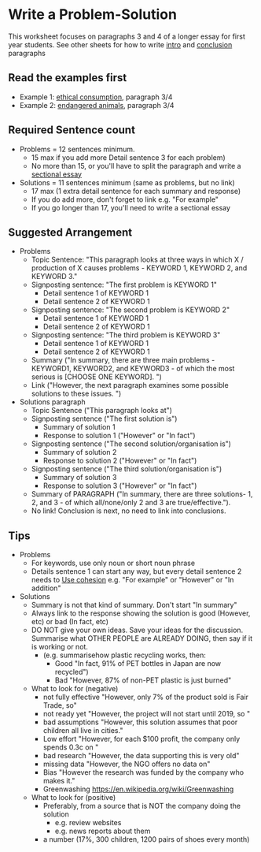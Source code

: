 # Write a Problem-Solution

This worksheet focuses on paragraphs 3 and 4 of a longer essay for first year students. See other sheets for how to write [intro](Arrangement-WriteAnIntroductionParagraph) and [conclusion](Arrangement-WriteAConclusionParagraph) paragraphs

## Read the examples first 

* Example 1: [ethical consumption](Examples-EthicalConsumptionEssay), paragraph 3/4
* Example 2: [endangered animals](Examples-EndangeredAnimalsEssay), paragraph 3/4

## Required Sentence count 
* Problems = 12 sentences minimum. 
    * 15 max if you add more Detail sentence 3 for each problem)
    * No more than 15, or you'll have to split the paragraph and write a [sectional essay](Arrangement-WriteASectionalEssay)
* Solutions = 11 sentences minimum (same as problems, but no link)
    * 17 max (1 extra detail sentence for each summary and response) 
    * If you do add more, don't forget to link e.g. "For example"
    * If you go longer than 17, you'll need to write a sectional essay

## Suggested Arrangement
* Problems
    * Topic Sentence: "This paragraph looks at three ways in which X / production of X causes problems - KEYWORD 1, KEYWORD 2, and KEYWORD 3."
    * Signposting sentence: "The first problem is KEYWORD 1"
        * Detail sentence 1 of KEYWORD 1 
        * Detail sentence 2 of KEYWORD 1 
    * Signposting sentence: "The second problem is KEYWORD 2" 
        * Detail sentence 1 of KEYWORD 1 
        * Detail sentence 2 of KEYWORD 1
    * Signposting sentence: "The third problem is KEYWORD 3"
        * Detail sentence 1 of KEYWORD 1 
        * Detail sentence 2 of KEYWORD 1 
    * Summary ("In summary, there are three main problems - KEYWORD1, KEYWORD2, and KEYWORD3 - of which the most serious is [CHOOSE ONE KEYWORD]. ")
    * Link ("However, the next paragraph examines some possible solutions to these issues. ")
* Solutions paragraph
    * Topic Sentence ("This paragraph looks at")
    * Signposting sentence ("The first solution is")
        * Summary of solution 1  
        * Response to solution 1 ("However" or "In fact")
    * Signposting sentence ("The second solution/organisation is")
        * Summary of solution 2
        * Response to solution 2 ("However" or "In fact")
    * Signposting sentence ("The third solution/organisation is")
        * Summary of solution 3
        * Response to solution 3 ("However" or "In fact")
    * Summary of PARAGRAPH ("In summary, there are three solutions- 1, 2, and 3 - of which all/none/only 2 and 3 are true/effective.").
    * No link! Conclusion is next, no need to link into conclusions. 

## Tips
* Problems
    * For keywords, use only noun or short noun phrase
    * Details sentence 1 can start any way, but every detail sentence 2 needs to [Use cohesion](https://docs.google.com/document/d/1FdSxF6525q800er5g1lmX0RxDZkd2QSqpwPzlh1ZfdU/edit?usp=sharing) e.g. "For example" or "However" or "In addition" 
* Solutions
    * Summary is not that kind of summary. Don't start "In summary"
    * Always link to the response showing the solution is good  (However, etc) or bad (In fact, etc) 
    * DO NOT give your own ideas. Save your ideas for the discussion. Summarise what OTHER PEOPLE are ALREADY DOING, then say if it is working or not. 
        * (e.g. summarisehow plastic recycling works, then: 
            * Good "In fact, 91% of PET bottles in Japan are now recycled") 
            * Bad "However, 87% of non-PET plastic is just burned"
    * What to look for (negative)
        * not fully effective "However, only 7% of the product sold is Fair Trade, so"
        * not ready yet       "However, the project will not start until 2019, so "
        * bad assumptions     "However, this solution assumes that poor children all live in cities."
        * Low effort          "However, for each $100 profit, the company only spends 0.3c on "
        * bad research        "However, the data supporting this is very old"
        * missing data        "However, the NGO offers no data on"
        * Bias                "However the research was funded by the company who makes it."
        * Greenwashing        https://en.wikipedia.org/wiki/Greenwashing
    * What to look for (positive)
        * Preferably, from a source that is NOT the company doing the solution
            * e.g. review websites
            * e.g. news reports about them
        * a number (17%, 300 children, 1200 pairs of shoes every month)




